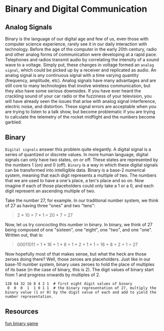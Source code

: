 # Binary and Digital Communication #

## Analog Signals ##

Binary is the language of our digital age and few of us, even those with computer science experience, rarely see it in our daily interaction with technology. Before the age of the computer in the early 20th century, radio and other analog forms of communication were developing at a rapid pace. Telephones and radios transmit audio by correlating the intensity of a sound wave to a voltage. Simply put, these changes in voltage formed an ``analog signal``, which could be picked up by a receiver and replicated as audio. An analog signal is any continuous signal with a time varying quantity (frequency, amplitude, etc). Analog signals have many advantages and are still core to many technologies that involve wireless communication, but they also have some serious downsides. If you have ever heard the crackling sound of your car radio or the fuzziness of your television, you will have already seen the issues that arise with analog signal interference, electric noise, and distortion. These signal errors are acceptable when you are trying to listen to a talk show, but become problematic if you are trying to calculate the telemetry of the rocket midflight and the numbers become garbled. 

## Binary ##

``Digital signals`` answer this problem quite elegantly. A digital signal is a series of quantized or discrete values. In more human language, digital signals can only have two states, on or off. These states are represented by the numbers 1 (on) and 0 (off). ``Binary`` is a way in which these digital signals can be transformed into intelligible data. Binary is a base-2 numerical system, meaning that each digit represents a multiple of two. The numbers that we are used to have a one's place, a ten's place and so on. Now imagine if each of those placeholders could only take a 1 or a 0, and each digit represent an ascending multiple of two. 

Take the number 27, for example. In our traditional number system, we think of 27 as having three "ones" and two "tens": 

> 2 * 10 + 7 * 1 = 20 + 7 = 27

 Now, let us try concocting this number in binary. In binary, we think of 27 being composed of one "sixteen", one "eight", one "two", and one "one". Written out, that is: 

> 00011011 = 1 * 16 + 1 * 8 + 1 * 2 + 1 * 1 = 16 + 8 + 2 + 1 = 27

Now hopefully most of that makes sense, but what the heck are those zeroes doing there? Well, those zeroes are placeholders. Just like in our base-10 number system, binary uses zeroes to hold the place of multiples of its base (in the case of binary, this is 2). The digit values of binary start from 1 and progress onwards by multiples of 2.

```
128 64 32 16 8 4 2 1  # first eight digit values of binary
 0  0  0  1  1 0 1 1  # the binary representation of 27, multiply the binary value (1 or 0) by the digit value of each and add to yield the number representation.
```




## Resources ##

[fun binary game](http://britton.disted.camosun.bc.ca/binary.swf)